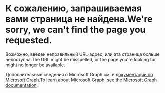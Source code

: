 # <a name="were-sorry-we-cant-find-the-page-you-requested"></a><span data-ttu-id="49beb-101">К сожалению, запрашиваемая вами страница не найдена.</span><span class="sxs-lookup"><span data-stu-id="49beb-101">We're sorry, we can't find the page you requested.</span></span>

<span data-ttu-id="49beb-102">Возможно, введен неправильный URL-адрес, или эта страница больше недоступна.</span><span class="sxs-lookup"><span data-stu-id="49beb-102">The URL might be misspelled, or the page you're looking for might no longer be available.</span></span>

<span data-ttu-id="49beb-103">Дополнительные сведения о Microsoft Graph см. в [документации по Microsoft Graph](https://developer.microsoft.com/graph/docs/concepts/overview).</span><span class="sxs-lookup"><span data-stu-id="49beb-103">To learn about Microsoft Graph, see the [Microsoft Graph documentation](https://developer.microsoft.com/graph/docs/concepts/overview).</span></span>
